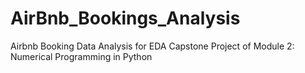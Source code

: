 # AirBnb_Bookings_Analysis
Airbnb Booking Data Analysis for EDA Capstone Project of Module 2: Numerical Programming in Python
